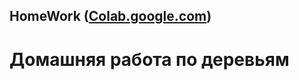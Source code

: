 ## HomeWork ([Colab.google.com](https://colab.research.google.com/drive/1-CGnenm9zSckXJ0oyk-ok2MKdAPndqk6))
# Домашняя работа по деревьям
